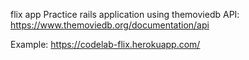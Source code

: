 
flix app
Practice rails application using themoviedb API: https://www.themoviedb.org/documentation/api


Example: https://codelab-flix.herokuapp.com/
